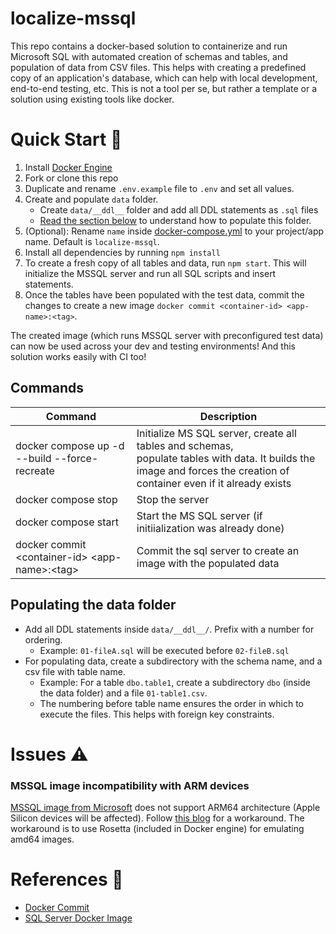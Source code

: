 # localize-mssql
This repo contains a docker-based solution to containerize and run Microsoft SQL with automated creation of schemas and tables, and population of data from CSV files. This helps with creating a predefined copy of an application's database, which can help with local development, end-to-end testing, etc. This is not a tool per se, but rather a template or a solution using existing tools like docker.
 
# Quick Start 🚀
1. Install [Docker Engine](https://docs.docker.com/engine/install/)
2. Fork or clone this repo
3. Duplicate and rename `.env.example` file to `.env` and set all values.
4. Create and populate `data` folder. 
   - Create `data/__ddl__` folder and add all DDL statements as `.sql` files
   - [Read the section below](#populating-the-data-folder) to understand how to populate this folder.
6. (Optional): Rename `name` inside [docker-compose.yml](https://github.com/Sanjay-George/localize-mssql/blob/06dec3986962da9ca33f85e6967a88870b6c0b85/docker-compose.yml#L1) to your project/app name. Default is `localize-mssql`.
7. Install all dependencies by running `npm install`
8. To create a fresh copy of all tables and data, run `npm start`. This will initialize the MSSQL server and run all SQL scripts and insert statements.
9. Once the tables have been populated with the test data, commit the changes to create a new image `docker commit <container-id> <app-name>:<tag>`.

The created image (which runs MSSQL server with preconfigured test data) can now be used across your dev and testing environments! And this solution works easily with CI too! 

## Commands
| Command | Description |
| --- | --- |
| docker compose up -d --build --force-recreate | Initialize MS SQL server, create all tables and schemas, <br/> populate tables with data. It builds the image and forces the creation of container even if it already exists |
| docker compose stop | Stop the server |
| docker compose start | Start the MS SQL server (if initiialization was already done) |
| docker commit \<container-id> \<app-name>:\<tag> | Commit the sql server to create an image with the populated data |

## Populating the data folder
- Add all DDL statements inside `data/__ddl__/`. Prefix with a number for ordering.
    - Example: `01-fileA.sql` will be executed before `02-fileB.sql`  
- For populating data, create a subdirectory with the schema name, and a csv file with table name.
    - Example: For a table `dbo.table1`, create a subdirectory `dbo` (inside the data folder) and a file `01-table1.csv`.
    - The numbering before table name ensures the order in which to execute the files. This helps with foreign key constraints.

# Issues ⚠️
### MSSQL image incompatibility with ARM devices
[MSSQL image from Microsoft](https://hub.docker.com/_/microsoft-mssql-server) does not support ARM64 architecture (Apple Silicon devices will be affected). Follow [this blog](https://devblogs.microsoft.com/azure-sql/development-with-sql-in-containers-on-macos/) for a workaround. The workaround is to use Rosetta (included in Docker engine) for emulating amd64 images.


# References 📃
- [Docker Commit](https://docs.docker.com/engine/reference/commandline/commit/)
- [SQL Server Docker Image](https://learn.microsoft.com/en-us/sql/linux/quickstart-install-connect-docker?view=sql-server-ver16)
